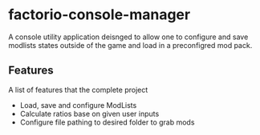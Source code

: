 # factorio-console-manager

A console utility application deisnged to allow one to configure and save modlists states outside of the game and load in a preconfigred mod pack.

## Features

   A list of features that the complete project 
* Load, save and configure ModLists
* Calculate ratios base on given user inputs
* Configure file pathing to desired folder to grab mods
